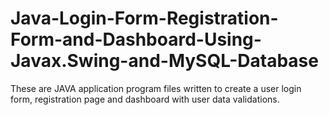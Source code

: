 # Java-Login-Form-Registration-Form-and-Dashboard-Using-Javax.Swing-and-MySQL-Database

These are JAVA application program files written to create a user login form, registration page and dashboard with user data validations.
